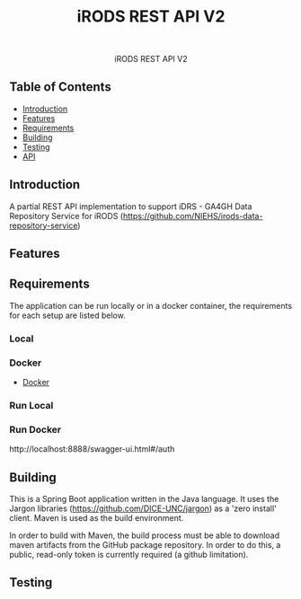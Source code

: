 <h1 align="center">iRODS REST API V2</h1> <br>

<p align="center">
 iRODS REST API V2
</p>


## Table of Contents

- [Introduction](#introduction)
- [Features](#features)
- [Requirements](#requirements)
- [Building](#building)
- [Testing](#testing)
- [API](#requirements)



## Introduction

A partial REST API implementation to support iDRS - GA4GH Data Repository Service for iRODS (https://github.com/NIEHS/irods-data-repository-service)


## Features


## Requirements

The application can be run locally or in a docker container, the requirements for each setup are listed below.


### Local


### Docker

* [Docker](https://www.docker.com/get-docker)

### Run Local



### Run Docker

http://localhost:8888/swagger-ui.html#/auth


## Building

This is a Spring Boot application written in the Java language. It uses the Jargon libraries (https://github.com/DICE-UNC/jargon) as a 'zero install' client. Maven is used as the build environment.

In order to build with Maven, the build process must be able to download maven artifacts from the GitHub package repository. In order to do this, a public, read-only token is currently required (a github limitation). 


## Testing
